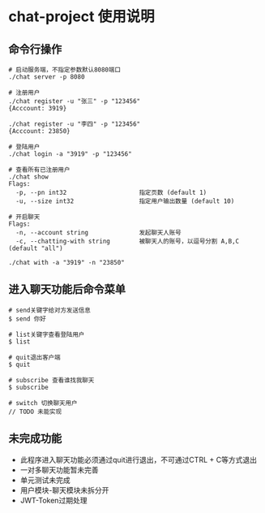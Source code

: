 # chat-project 使用说明
## 命令行操作
```
# 启动服务端，不指定参数默认8080端口
./chat server -p 8080 

# 注册用户
./chat register -u "张三" -p "123456"
{Acccount: 3919}

./chat register -u "李四" -p "123456"
{Acccount: 23850}

# 登陆用户
./chat login -a "3919" -p "123456"

# 查看所有已注册用户
./chat show
Flags:
  -p, --pn int32                    指定页数 (default 1)
  -u, --size int32                  指定用户输出数量 (default 10)

# 开启聊天
Flags:
  -n, --account string              发起聊天人账号
  -c, --chatting-with string        被聊天人的账号，以逗号分割 A,B,C (default "all")

./chat with -a "3919" -n "23850"
```

## 进入聊天功能后命令菜单
```
# send关键字给对方发送信息
$ send 你好

# list关键字查看登陆用户
$ list

# quit退出客户端
$ quit

# subscribe 查看谁找我聊天
$ subscribe

# switch 切换聊天用户
// TODO 未能实现
```


## 未完成功能
- 此程序进入聊天功能必须通过quit进行退出，不可通过CTRL + C等方式退出
- 一对多聊天功能暂未完善
- 单元测试未完成
- 用户模块-聊天模块未拆分开
- JWT-Token过期处理